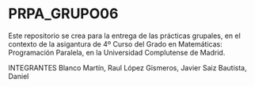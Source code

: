# PRPA_GRUPO06
Este repositorio se crea para la entrega de las prácticas grupales, en el contexto de la asigantura de 4º Curso del Grado en Matemáticas: Programación Paralela, en la Universidad Complutense de Madrid.


INTEGRANTES
  Blanco Martín, Raul
  López Gismeros, Javier
  Saiz Bautista, Daniel 
